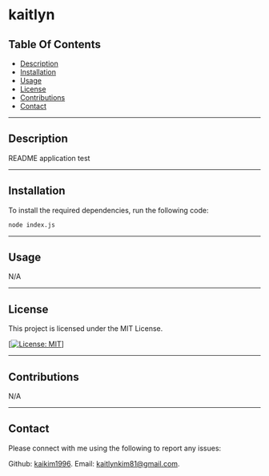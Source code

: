# kaitlyn


## Table Of Contents
                             
- [Description](#description)
- [Installation](#installation)
- [Usage](#usage)
- [License](#license)
- [Contributions](#contributions)
- [Contact](#contact)

---

## Description

README application test

---

## Installation

To install the required dependencies, run the following code: 

```bash
node index.js
```

---

## Usage

N/A

---

## License



This project is licensed under the MIT License.


[[![License: MIT](https://img.shields.io/badge/License-MIT-yellow.svg)](https://opensource.org/licenses/MIT)]

---

## Contributions

N/A

---


## Contact 

Please connect with me using the following to report any issues: 

Github: [kaikim1996](https://github.com/kaikim1996).
Email: [kaitlynkim81@gmail.com](mailto:kaitlynkim81@gmail.com).

